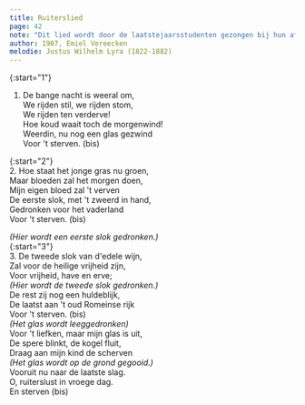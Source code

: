 ```yaml
---
title: Ruiterslied
page: 42
note: "Dit lied wordt door de laatstejaarsstudenten gezongen bij hun afscheid als actief clublid. Ze hebben een vol glas bij d hand, dat ze tijdens het lied in drie slokken ledigen. bijhet zingen van 'scherven' wordt het lege glas aan diggelen gegooid. Naar het Duitse 'Reiterlied', 1841, van Georg Herweg (1817-1875)"
author: 1907, Emiel Vereecken
melodie: Justus Wilhelm Lyra (1822-1882)
---  
```


{:start="1"}  
1. De bange nacht is weeral om,  
We rijden stil, we rijden stom,  
We rijden ten verderve!  
Hoe koud waait toch de morgenwind!  
Weerdin, nu nog een glas gezwind  
Voor 't sterven. (bis)  


{:start="2"}  
2. Hoe staat het jonge gras nu groen,  
Maar bloeden zal het morgen doen,  
Mijn eigen bloed zal 't verven  
De eerste slok, met 't zweerd in hand,  
Gedronken voor het vaderland  
Voor 't sterven. (bis)  


_(Hier wordt een eerste slok gedronken.)_  
{:start="3"}  
3. De tweede slok van d'edele wijn,  
Zal voor de heilige vrijheid zijn,  
Voor vrijheid, have en erve;  
_(Hier wordt de tweede slok gedronken.)_  
De rest zij nog een huldeblijk,  
De laatst aan 't oud Romeinse rijk  
Voor 't sterven. (bis)  
_(Het glas wordt leeggedronken)_  
Voor 't liefken, maar mijn glas is uit,  
De spere blinkt, de kogel fluit,  
Draag aan mijn kind de scherven  
_(Het glas wordt op de grond gegooid.)_  
Vooruit nu naar de laatste slag.  
O, ruiterslust in vroege dag.  
En sterven (bis)  
